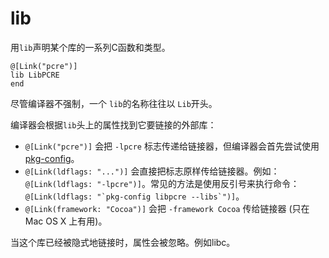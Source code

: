 # lib

用`lib`声明某个库的一系列C函数和类型。

```crystal
@[Link("pcre")]
lib LibPCRE
end
```

尽管编译器不强制，一个 `lib`的名称往往以 `Lib`开头。

编译器会根据`lib`头上的属性找到它要链接的外部库：

* `@[Link("pcre")]` 会把 `-lpcre` 标志传递给链接器，但编译器会首先尝试使用 [pkg-config](http://en.wikipedia.org/wiki/Pkg-config)。
* `@[Link(ldflags: "...")]` 会直接把标志原样传给链接器。例如： `@[Link(ldflags: "-lpcre")]`。常见的方法是使用反引号来执行命令： ``@[Link(ldflags: "`pkg-config libpcre --libs`")]``。
* `@[Link(framework: "Cocoa")]` 会把 `-framework Cocoa` 传给链接器 (只在 Mac OS X 上有用)。

当这个库已经被隐式地链接时，属性会被忽略。例如libc。
